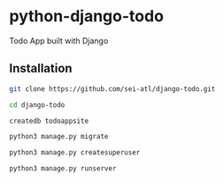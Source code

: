 # python-django-todo
Todo App built with Django


## Installation
```bash
git clone https://github.com/sei-atl/django-todo.git
```
```bash
cd django-todo
```
```bash
createdb todoappsite
```
```bash
python3 manage.py migrate
```
```bash
python3 manage.py createsuperuser
```
```bash
python3 manage.py runserver
```
